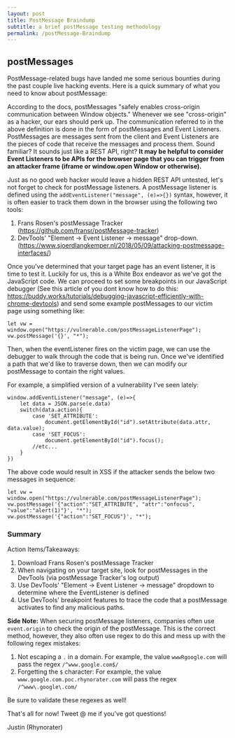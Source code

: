 ```yaml
---
layout: post
title: PostMessage Braindump
subtitle: a brief postMessage testing methodology
permalink: /postMessage-Braindump
---
```

## postMessages
PostMessage-related bugs have landed me some serious bounties during the past couple live hacking events. Here is a quick summary of what you need to know about postMessage:

According to the docs, postMessages "safely enables cross-origin communication between Window objects." Whenever we see "cross-origin" as a hacker, our ears should perk up. The communication referred to in the above definition is done in the form of postMessages and Event Listeners. PostMessages are messages sent from the client and Event Listeners are the pieces of code that receive the messages and process them. Sound familiar? It sounds just like a REST API, right? **It may be helpful to consider Event Listeners to be APIs for the browser page that you can trigger from an attacker frame (iframe or window.open Window or otherwise).**

Just as no good web hacker would leave a hidden REST API untested, let's not forget to check for postMessage listeners. A postMessage listener is defined using the `addEventListener("message", (e)=>{})` syntax, however, it is often easier to track them down in the browser using the following two tools:
1. Frans Rosen's postMessage Tracker (https://github.com/fransr/postMessage-tracker)
2. DevTools' "Element -> Event Listener -> message" drop-down. (https://www.sjoerdlangkemper.nl/2018/05/09/attacking-postmessage-interfaces/)

Once you've determined that your target page has an event listener, it is time to test it. Luckily for us, this is a White Box endeavor as we've got the JavaScript code. We can proceed to set some breakpoints in our JavaScript debugger (See this article of you dont know how to do this: https://buddy.works/tutorials/debugging-javascript-efficiently-with-chrome-devtools) and send some example postMessages to our victim page using something like:
```
let vw = window.open("https://vulnerable.com/postMessageListenerPage");
vw.postMessage('{}', "*");
```
Then, when the eventListener fires on the victim page, we can use the debugger to walk through the code that is being run. Once we've identified a path that we'd like to traverse down, then we can modify our postMessage to contain the right values.

For example, a simplified version of a vulnerability I've seen lately: 
```
window.addEventListener("message", (e)=>{
	let data = JSON.parse(e.data)
	switch(data.action){
		case 'SET_ATTRIBUTE':
			document.getElementById("id").setAttribute(data.attr, data.value);
		case 'SET_FOCUS':
			document.getElementById("id").focus();
		//etc...
	}
})
```
The above code would result in XSS if the attacker sends the below two messages in sequence:
```
let vw = window.open("https://vulnerable.com/postMessageListenerPage");
vw.postMessage('{"action":"SET_ATTRIBUTE", "attr":"onfocus", "value":"alert(1)"}', "*");
vw.postMessage('{"action":"SET_FOCUS"}', "*");
```

### Summary
Action Items/Takeaways:
1. Download Frans Rosen's postMessage Tracker
2. When navigating on your target site, look for postMessages in the DevTools (via postMessage Tracker's log output)
3. Use DevTools' "Element -> Event Listener -> message" dropdown to determine where the EventListener is defined
4. Use DevTools' breakpoint features to trace the code that a postMessage activates to find any malicious paths. 

**Side Note:** When securing postMessage listeners, companies often use `event.origin` to check the origin of the postMessage. This is the correct method, however, they also often use regex to do this and mess up with the following regex mistakes:
1. Not escaping a `.` in a domain. For example, the value `wwwRgoogle.com` will pass the regex `/^www.google.com$/`
2. Forgetting the `$` character: For example, the value `www.google.com.poc.rhynorater.com` will pass the regex `/^www\.google\.com/`

Be sure to validate these regexes as well!

That's all for now! Tweet @ me if you've got questions!

Justin (Rhynorater)


